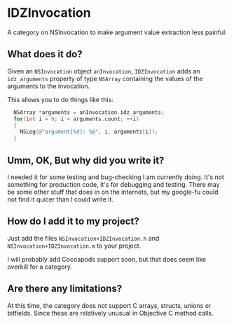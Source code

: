 # IDZInvocation
A category on NSInvocation to make argument value extraction less painful.

## What does it do?
Given an `NSInvocation` object `anInvocation`, `IDZInvocation` adds an `idz_arguments` property of type `NSArray` containing the values of the arguments to the invocation.

This allows you to do things like this:
```objective-c
  NSArray *arguments = anInvocation.idz_arguments;
  for(int i = 0; i < arguments.count; ++i) 
  {
    NSLog(@"argument[%d]: %@", i, arguments[i]);
  }
```

## Umm, OK, But why did you write it?
I needed it for some testing and bug-checking I am currently doing. It's not something for production code, it's for debugging and testing. There may be some other stuff that does in on the internets, but my google-fu could not find it quicer than I could write it.

## How do I add it to my project?
Just add the files `NSInvocation+IDZInvocation.h` and `NSInvocation+IDZInvocation.m` to your project.

I will probably add Cocoapods support soon, but that does seem like overkill for a category.

## Are there any limitations?

At this time, the category does not support C arrays, structs, unions or bitfields. Since these are relatively unusual in Objective C method calls.
